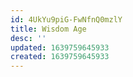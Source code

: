 ```yaml
---
id: 4UkYu9piG-FwNfnQ0mzlY
title: Wisdom Age
desc: ''
updated: 1639759645933
created: 1639759645933
---
```


